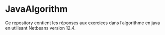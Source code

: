 # JavaAlgorithm
Ce repository contient les réponses aux exercices dans l’algorithme en java en utilisant Netbeans version 12.4.

